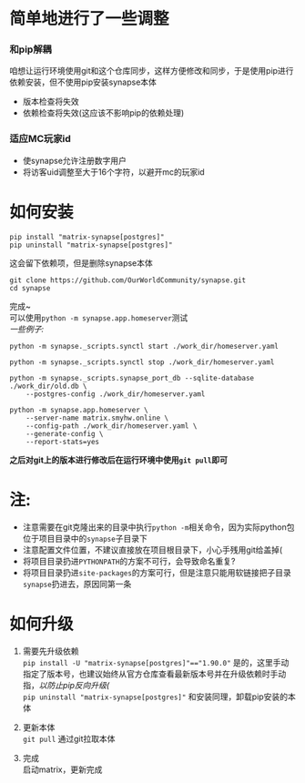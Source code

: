 
# 简单地进行了一些调整  
### 和pip解耦
咱想让运行环境使用git和这个仓库同步，这样方便修改和同步，于是使用pip进行依赖安装，但不使用pip安装synapse本体
* 版本检查将失效
* 依赖检查将失效(这应该不影响pip的依赖处理)

### 适应MC玩家id
* 使synapse允许注册数字用户  
* 将访客uid调整至大于16个字符，以避开mc的玩家id

# 如何安装
```
pip install "matrix-synapse[postgres]"
pip uninstall "matrix-synapse[postgres]"
```
这会留下依赖项，但是删除synapse本体  
```
git clone https://github.com/OurWorldCommunity/synapse.git
cd synapse
```
完成~  
可以使用`python -m synapse.app.homeserver`测试  
*一些例子:*
```
python -m synapse._scripts.synctl start ./work_dir/homeserver.yaml

python -m synapse._scripts.synctl stop ./work_dir/homeserver.yaml

python -m synapse._scripts.synapse_port_db --sqlite-database ./work_dir/old.db \
    --postgres-config ./work_dir/homeserver.yaml

python -m synapse.app.homeserver \
    --server-name matrix.smyhw.online \
    --config-path ./work_dir/homeserver.yaml \
    --generate-config \
    --report-stats=yes
```
**之后对git上的版本进行修改后在运行环境中使用`git pull`即可**  
# 注:
* 注意需要在git克隆出来的目录中执行`python -m`相关命令，因为实际python包位于项目目录中的`synapse`子目录下
* 注意配置文件位置，不建议直接放在项目根目录下，小心手残用git给盖掉(
* 将项目目录扔进`PYTHONPATH`的方案不可行，会导致命名重复?
* 将项目目录扔进`site-packages`的方案可行，但是注意只能用软链接把子目录`synapse`扔进去，原因同第一条

# 如何升级
1. 需要先升级依赖  
`pip install -U "matrix-synapse[postgres]"=="1.90.0"`
是的，这里手动指定了版本号，也建议始终从官方仓库查看最新版本号并在升级依赖时手动指，*以防止pip反向升级(*  
`pip uninstall "matrix-synapse[postgres]"`
和安装同理，卸载pip安装的本体

2. 更新本体  
`git pull` 通过git拉取本体

3. 完成  
启动matrix，更新完成
